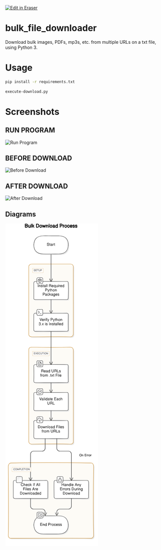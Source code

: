 <p><a target="_blank" href="https://app.eraser.io/workspace/aS4lSWNHoIQeVO45UQSF" id="edit-in-eraser-github-link"><img alt="Edit in Eraser" src="https://firebasestorage.googleapis.com/v0/b/second-petal-295822.appspot.com/o/images%2Fgithub%2FOpen%20in%20Eraser.svg?alt=media&amp;token=968381c8-a7e7-472a-8ed6-4a6626da5501"></a></p>

# bulk_file_downloader
Download bulk images, PDFs, mp3s, etc. from multiple URLs on a txt file, using Python 3.

# Usage
```bash
pip install -r requirements.txt
```
```bash
execute-download.py
```
# Screenshots
## RUN PROGRAM
![Run Program](https://github.com/ronknight/bulk_file_downloader/blob/master/assets/run-program.png "")

## BEFORE DOWNLOAD
![Before Download](https://github.com/ronknight/bulk_file_downloader/blob/master/assets/before-download.png "")

## AFTER DOWNLOAD
![After Download](https://github.com/ronknight/bulk_file_downloader/blob/master/assets/after-download.png "")




<!-- eraser-additional-content -->
## Diagrams
<!-- eraser-additional-files -->
<a href="/README-Bulk Download Process-1.eraserdiagram" data-element-id="JrJiABes2KbcklXfSUIFk"><img src="/.eraser/aS4lSWNHoIQeVO45UQSF___3Jivg2tjMecMlrHwbIVIBR8f7U03___---diagram----5b7e579351815fcb6ff79d07b3a6c10f-Bulk-Download-Process.png" alt="" data-element-id="JrJiABes2KbcklXfSUIFk" /></a>
<!-- end-eraser-additional-files -->
<!-- end-eraser-additional-content -->
<!--- Eraser file: https://app.eraser.io/workspace/aS4lSWNHoIQeVO45UQSF --->